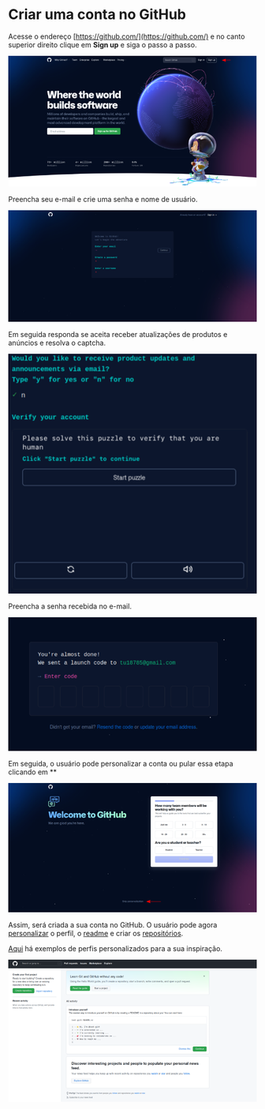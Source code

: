 
# Criar uma conta no GitHub

Acesse o endereço [https://github.com/](https://github.com/) e no canto superior direito clique em **Sign up** e siga o passo a passo.

![](./github_home.png)

Preencha seu e-mail e crie uma senha e nome de usuário.

![](./create_account.png)

Em seguida responda se aceita receber atualizações de produtos e anúncios e resolva o captcha.

![](./puzzle.png)

Preencha a senha recebida no e-mail.

![](./senha.png)

Em seguida, o usuário pode personalizar a conta ou pular essa etapa clicando em **

![](./skip_personal.png)

Assim, será criada a sua conta no GitHub. O usuário pode agora [personalizar](https://docs.github.com/pt/account-and-profile/setting-up-and-managing-your-github-profile/customizing-your-profile/personalizing-your-profile) o perfil, o [readme](https://docs.github.com/pt/account-and-profile/setting-up-and-managing-your-github-profile/customizing-your-profile/managing-your-profile-readme) e criar os [repositórios](https://docs.github.com/pt/get-started/quickstart/create-a-repo).

[Aqui](https://github.com/matiassingers/awesome-readme) há exemplos de perfis personalizados para a sua inspiração.

![](./dashboard.png)


